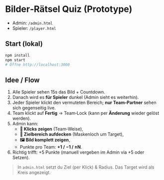 # Bilder‑Rätsel Quiz (Prototype)

- Admin: `/admin.html`
- Spieler: `/player.html`

## Start (lokal)

```bash
npm install
npm start
# Öffne http://localhost:3000
```

## Idee / Flow

1. Alle Spieler sehen 15s das Bild + Countdown.
2. Danach wird es **für Spieler** dunkel (Admin sieht es weiterhin).
3. Jeder Spieler klickt den vermuteten Bereich; **nur Team‑Partner** sehen sich gegenseitig live.
4. Team klickt auf **Fertig** → Team‑Lock (kann per **Änderung** wieder gelöst werden).
5. Admin kann:
   - **👀 Klicks zeigen** (Team‑Weise),
   - **🎯 Zielbereich aufdecken** (Maskenloch um Target),
   - **🖼️ Bild komplett zeigen**,
   - Punkte pro Team: **+1 / −1 / ±N**.
6. Richtig trifft: +5 Punkte (manuell vergeben im Admin via +5 oder Setzen).

> In `admin.html` setzt du Ziel (per Klick) & Radius. Das Target wird als Kreis angezeigt.
